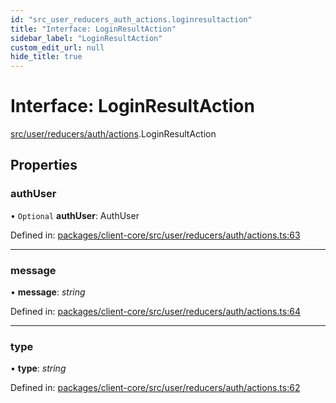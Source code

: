 ```yaml
---
id: "src_user_reducers_auth_actions.loginresultaction"
title: "Interface: LoginResultAction"
sidebar_label: "LoginResultAction"
custom_edit_url: null
hide_title: true
---
```


# Interface: LoginResultAction

[src/user/reducers/auth/actions](../modules/src_user_reducers_auth_actions.md).LoginResultAction

## Properties

### authUser

• `Optional` **authUser**: AuthUser

Defined in: [packages/client-core/src/user/reducers/auth/actions.ts:63](https://github.com/xr3ngine/xr3ngine/blob/673ad6a5f/packages/client-core/src/user/reducers/auth/actions.ts#L63)

___

### message

• **message**: *string*

Defined in: [packages/client-core/src/user/reducers/auth/actions.ts:64](https://github.com/xr3ngine/xr3ngine/blob/673ad6a5f/packages/client-core/src/user/reducers/auth/actions.ts#L64)

___

### type

• **type**: *string*

Defined in: [packages/client-core/src/user/reducers/auth/actions.ts:62](https://github.com/xr3ngine/xr3ngine/blob/673ad6a5f/packages/client-core/src/user/reducers/auth/actions.ts#L62)

